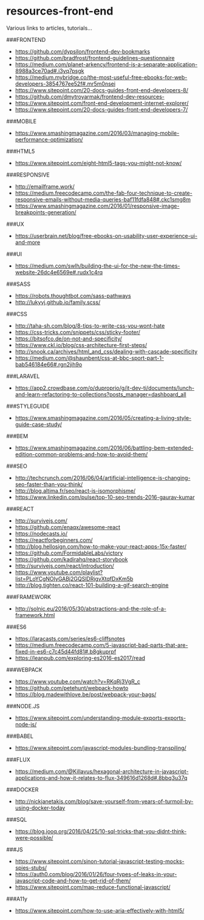 # resources-front-end
Various links to articles, tutorials...

###FRONTEND
- https://github.com/dypsilon/frontend-dev-bookmarks
- https://github.com/bradfrost/frontend-guidelines-questionnaire
- https://medium.com/planet-arkency/frontend-is-a-separate-application-8988a3ce70ad#.i3yq7psgk
- https://medium.mybridge.co/the-most-useful-free-ebooks-for-web-developers-3854767ee52f#.mr5m0nsei
- https://www.sitepoint.com/20-docs-guides-front-end-developers-8/
- https://github.com/dmytroyarmak/frontend-dev-resources- 
- https://www.sitepoint.com/front-end-development-internet-explorer/
- https://www.sitepoint.com/20-docs-guides-front-end-developers-7/

###MOBILE
- https://www.smashingmagazine.com/2016/03/managing-mobile-performance-optimization/

###HTML5
- https://www.sitepoint.com/eight-html5-tags-you-might-not-know/

###RESPONSIVE
- http://emailframe.work/
- https://medium.freecodecamp.com/the-fab-four-technique-to-create-responsive-emails-without-media-queries-baf11fdfa848#.ckc1smg8m
- https://www.smashingmagazine.com/2016/01/responsive-image-breakpoints-generation/

###UX
- https://userbrain.net/blog/free-ebooks-on-usability-user-experience-ui-and-more

###UI
- https://medium.com/swlh/building-the-ui-for-the-new-the-times-website-26dc4e6569e#.rudx1c4rq

###SASS
- https://robots.thoughtbot.com/sass-pathways
- http://lukyvj.github.io/family.scss/

###CSS
- http://taha-sh.com/blog/8-tips-to-write-css-you-wont-hate
- https://css-tricks.com/snippets/css/sticky-footer/
- https://bitsofco.de/on-not-and-specificity/
- https://www.ckl.io/blog/css-architecture-first-steps/
- http://snook.ca/archives/html_and_css/dealing-with-cascade-specificity
- https://medium.com/@shaunbent/css-at-bbc-sport-part-1-bab546184e66#.rgn2jih9o

###LARAVEL
- https://app2.crowdbase.com/o/duproprio/g/it-dev-ti/documents/lunch-and-learn-refactoring-to-collections?posts_manager=dashboard_all

###STYLEGUIDE
- https://www.smashingmagazine.com/2016/05/creating-a-living-style-guide-case-study/

###BEM
- https://www.smashingmagazine.com/2016/06/battling-bem-extended-edition-common-problems-and-how-to-avoid-them/

###SEO
- http://techcrunch.com/2016/06/04/artificial-intelligence-is-changing-seo-faster-than-you-think/
- http://blog.altima.fr/seo/react-js-isomorphisme/
- https://www.linkedin.com/pulse/top-10-seo-trends-2016-gaurav-kumar

###REACT
- http://survivejs.com/
- https://github.com/enaqx/awesome-react
- https://nodecasts.io/
- https://reactforbeginners.com/
- http://blog.hellosign.com/how-to-make-your-react-apps-15x-faster/
- https://github.com/FormidableLabs/victory
- https://github.com/kadirahq/react-storybook
- http://survivejs.com/react/introduction/
- https://www.youtube.com/playlist?list=PLoYCgNOIyGABj2GQSlDRjgvXtqfDxKm5b
- http://blog.tighten.co/react-101-building-a-gif-search-engine

###FRAMEWORK
- http://solnic.eu/2016/05/30/abstractions-and-the-role-of-a-framework.html

###ES6
- https://laracasts.com/series/es6-cliffsnotes
- https://medium.freecodecamp.com/5-javascript-bad-parts-that-are-fixed-in-es6-c7c45d44fd81#.b8gkuprpf
- https://leanpub.com/exploring-es2016-es2017/read

###WEBPACK
- https://www.youtube.com/watch?v=RKqRj3VgR_c
- https://github.com/petehunt/webpack-howto
- https://blog.madewithlove.be/post/webpack-your-bags/

###NODE.JS
- https://www.sitepoint.com/understanding-module-exports-exports-node-js/

###BABEL
- https://www.sitepoint.com/javascript-modules-bundling-transpiling/

###FLUX
- https://medium.com/@Killavus/hexagonal-architecture-in-javascript-applications-and-how-it-relates-to-flux-349616d1268d#.8bbq3u37q

###DOCKER
- http://nickjanetakis.com/blog/save-yourself-from-years-of-turmoil-by-using-docker-today

###SQL
- https://blog.jooq.org/2016/04/25/10-sql-tricks-that-you-didnt-think-were-possible/

###JS
- https://www.sitepoint.com/sinon-tutorial-javascript-testing-mocks-spies-stubs/
- https://auth0.com/blog/2016/01/26/four-types-of-leaks-in-your-javascript-code-and-how-to-get-rid-of-them/
- https://www.sitepoint.com/map-reduce-functional-javascript/

###A11y
- https://www.sitepoint.com/how-to-use-aria-effectively-with-html5/


